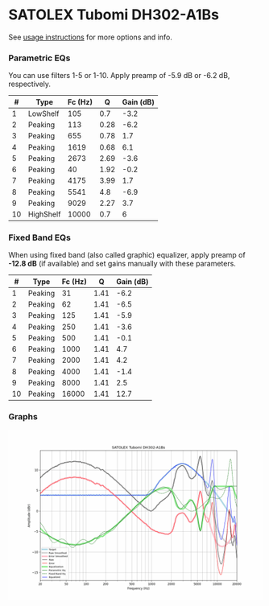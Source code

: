 # SATOLEX Tubomi DH302-A1Bs
See [usage instructions](https://github.com/jaakkopasanen/AutoEq#usage) for more options and info.

### Parametric EQs
You can use filters 1-5 or 1-10. Apply preamp of -5.9 dB or -6.2 dB, respectively.

|   # | Type      |   Fc (Hz) |    Q |   Gain (dB) |
|-----|-----------|-----------|------|-------------|
|   1 | LowShelf  |       105 | 0.7  |        -3.2 |
|   2 | Peaking   |       113 | 0.28 |        -6.2 |
|   3 | Peaking   |       655 | 0.78 |         1.7 |
|   4 | Peaking   |      1619 | 0.68 |         6.1 |
|   5 | Peaking   |      2673 | 2.69 |        -3.6 |
|   6 | Peaking   |        40 | 1.92 |        -0.2 |
|   7 | Peaking   |      4175 | 3.99 |         1.7 |
|   8 | Peaking   |      5541 | 4.8  |        -6.9 |
|   9 | Peaking   |      9029 | 2.27 |         3.7 |
|  10 | HighShelf |     10000 | 0.7  |         6   |

### Fixed Band EQs
When using fixed band (also called graphic) equalizer, apply preamp of **-12.8 dB** (if available) and set gains manually with these parameters.

|   # | Type    |   Fc (Hz) |    Q |   Gain (dB) |
|-----|---------|-----------|------|-------------|
|   1 | Peaking |        31 | 1.41 |        -6.2 |
|   2 | Peaking |        62 | 1.41 |        -6.5 |
|   3 | Peaking |       125 | 1.41 |        -5.9 |
|   4 | Peaking |       250 | 1.41 |        -3.6 |
|   5 | Peaking |       500 | 1.41 |        -0.1 |
|   6 | Peaking |      1000 | 1.41 |         4.7 |
|   7 | Peaking |      2000 | 1.41 |         4.2 |
|   8 | Peaking |      4000 | 1.41 |        -1.4 |
|   9 | Peaking |      8000 | 1.41 |         2.5 |
|  10 | Peaking |     16000 | 1.41 |        12.7 |

### Graphs
![](./SATOLEX%20Tubomi%20DH302-A1Bs.png)
